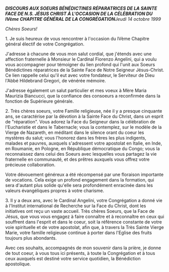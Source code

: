 ***DISCOURS AUX SOEURS BÉNÉDICTINES RÉPARATRICES DE LA SAINTE FACE DE N.S. JÉSUS CHRIST À L'OCCASION DE LA CÉLÉBRATION DU IVème CHAPITRE GÉNÉRAL DE LA CONGRÉGATION****Jeudi 14 octobre 1999*

*Chères Soeurs!*

1. Je suis heureux de vous rencontrer à l'occasion du IVème Chapitre général électif de votre Congrégation.

J'adresse à chacune de vous mon salut cordial, que j'étends avec une affection fraternelle à Monsieur le Cardinal Fiorenzo Angelini, qui a voulu vous accompagner pour témoigner du lien profond qui l'unit aux Soeurs Bénédictines réparatrices de la Sainte Face de Notre Seigneur Jésus-Christ. Ce lien rappelle celui qu'il eut avec votre fondateur, le Serviteur de Dieu l'Abbé Hildebrand Gregori, de vénérée mémoire.

J'adresse également un salut particulier et mes voeux à Mère Maria Maurizia Biancucci, que la confiance des consoeurs a reconfirmée dans la fonction de Supérieure générale.

2. Très chères soeurs, votre Famille religieuse, née il y a presque cinquante ans, se caractérise par la dévotion à la Sainte Face du Christ, dans un esprit de "réparation". Vous adorez la Face du Seigneur dans la célébration de l'Eucharistie et dans le Tabernacle; vous la contemplez, sur le modèle de la Vierge de Nazareth, en méditant dans le silence orant du coeur les mystères du salut; vous l'honorez dans les frères les plus indigents, malades et pauvres, auxquels s'adressent votre apostolat en Italie, en Inde, en Roumanie, en Pologne, en République démocratique du Congo; vous la reconnaissez dans celui des Soeurs avec lesquelles vous partagez la vie fraternelle en communauté, et des prêtres auxquels vous offrez votre précieuse collaboration.

Votre dévouement généreux a été récompensé par une floraison importante de vocations. Cela exige un profond engagement dans la formation, qui sera d'autant plus solide qu'elle sera profondément enracinée dans les valeurs évangéliques propres à votre charisme.

3. Il y a deux ans, avec le Cardinal Angelini, votre Congrégation a donné vie à l'Institut international de Recherche sur la Face du Christ, dont les initiatives ont reçu un vaste accueil. Très chères Soeurs, que la Face de Jésus, que vous vous engagez à faire connaître et à reconnaître en ceux qui souffrent dans l'esprit et dans le coeur, soit la référence constante de votre voie spirituelle et de votre apostolat, afin que, à travers la Très Sainte Vierge Marie, votre famille religieuse continue à porter dans l'Eglise des fruits toujours plus abondants.

Avec ces souhaits, accompagnés de mon souvenir dans la prière, je donne de tout coeur, à vous tous ici présents, à toute la Congrégation et à tous ceux auxquels est destiné votre service quotidien, la Bénédiction apostolique.